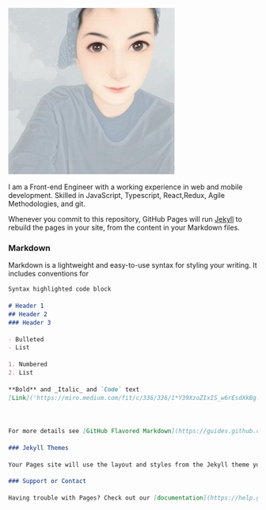 ![GitHub Logo](/1_Y39XzoZIxIS_w6rEsdXkBg.jpeg)

I am a Front-end Engineer with a working experience in web and mobile development. Skilled in JavaScript, Typescript, React,Redux, Agile Methodologies, and git.

Whenever you commit to this repository, GitHub Pages will run [Jekyll](https://jekyllrb.com/) to rebuild the pages in your site, from the content in your Markdown files.

### Markdown

Markdown is a lightweight and easy-to-use syntax for styling your writing. It includes conventions for

```markdown
Syntax highlighted code block

# Header 1
## Header 2
### Header 3

- Bulleted
- List

1. Numbered
2. List

**Bold** and _Italic_ and `Code` text
[Link]('https://miro.medium.com/fit/c/336/336/1*Y39XzoZIxIS_w6rEsdXkBg.jpeg') and ![Image](src)	



For more details see [GitHub Flavored Markdown](https://guides.github.com/features/mastering-markdown/).

### Jekyll Themes

Your Pages site will use the layout and styles from the Jekyll theme you have selected in your [repository settings](https://github.com/HebaAhmadSaleh/README/settings). The name of this theme is saved in the Jekyll `_config.yml` configuration file.

### Support or Contact

Having trouble with Pages? Check out our [documentation](https://help.github.com/categories/github-pages-basics/) or [contact support](https://github.com/contact) and we’ll help you sort it out.
